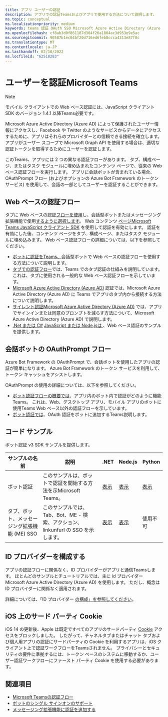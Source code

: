 ```yaml
---
title: アプリ ユーザーの認証
description: アプリでの認証Teamsおよびアプリで使用する方法について説明します。
ms.topic: conceptual
ms.localizationpriority: medium
keywords: teams 認証 OAuth SSO Microsoft Azure Active Directory (Azure AD)
ms.openlocfilehash: cf8ab3d0f861187d304f26a1804ac3d953e9e5ac
ms.sourcegitcommit: 90587b1ec04bf20d716ed6feb8ccca4313e87f8c
ms.translationtype: MT
ms.contentlocale: ja-JP
ms.lasthandoff: 02/10/2022
ms.locfileid: "62518283"
---
```

# <a name="authenticate-users-in-microsoft-teams"></a>ユーザーを認証Microsoft Teams

> [!Note]
> モバイル クライアントでの Web ベース認証には、JavaScript クライアント SDK のバージョン 1.4.1 以降Teams必要です。

Microsoft Azure Active Directory (Azure AD) によって保護されたユーザー情報にアクセスし、Facebook や Twitter のようなサービスからデータにアクセスするために、アプリはそれらのプロバイダーとの信頼できる接続を確立します。 アプリがユーザー スコープで Microsoft Graph API を使用する場合は、適切な認証トークンを取得するためにユーザーを認証します。

このTeams、アプリには 2 つの異なる認証フローがあります。 タブ、構成ページ、またはタスク モジュールに埋[](~/tabs/how-to/create-tab-pages/content-page.md)め込まれたコンテンツ ページで、従来の Web ベース認証フローを実行します。 アプリに会話ボットが含まれている場合、OAuthPrompt フロー (およびオプションの Azure Bot Framework のトークン サービス) を使用して、会話の一部としてユーザーを認証することができます。

## <a name="web-based-authentication-flow"></a>Web ベースの認証フロー

タブに Web ベースの認証[フローを使用](~/tabs/what-are-tabs.md)し、会話型ボットまたは[](~/bots/what-are-bots.md)メッセージング拡張機能で使用[するように選択します](~/messaging-extensions/what-are-messaging-extensions.md)。 Web コンテンツ [ページMicrosoft Teams JavaScript クライアント SDK](/javascript/api/overview/msteams-client) を使用して認証を有効にします。 認証を有効にした後、コンテンツ ページをタブ、構成ページ、またはタスク モジュールに埋め込みます。 Web ベース認証フローの詳細については、以下を参照してください。

* [ボットに認証をTeams、](~/bots/how-to/authentication/add-authentication.md)会話型ボットで Web ベースの認証フローを使用する方法について説明します。
* [タブでの認証フロー](~/tabs/how-to/authentication/auth-flow-tab.md)では、Teams でのタブ認証の仕組みを説明しています。 これは、タブに使用される一般的な Web ベース認証フローを示しています。
* [Microsoft Azure Active Directory (Azure AD)](~/tabs/how-to/authentication/auth-tab-AAD.md) 認証では、Microsoft Azure Active Directory (Azure AD) に Teams でアプリのタブ内から接続する方法について説明します。
* [サイレント認証Microsoft Azure Active Directory (Azure AD)](~/tabs/how-to/authentication/auth-silent-AAD.md) では、アプリでサインインまたは同意のプロンプトを減らす方法について、Microsoft Azure Active Directory (Azure AD) で説明します。
* [.Net または C#](https://github.com/OfficeDev/microsoft-teams-sample-complete-csharp) [JavaScript または Node.jsは ](https://github.com/OfficeDev/microsoft-teams-sample-complete-node) 、Web ベース認証のサンプルを提供します。

## <a name="the-oauthprompt-flow-for-conversational-bots"></a>会話ボットの OAuthPrompt フロー

Azure Bot Framework の OAuthPrompt で、会話ボットを使用したアプリの認証が簡単になります。 Azure Bot Framework のトークン サービスを利用して、トークン キャッシュをアシストします。

OAuthPrompt の使用の詳細については、以下を参照してください。

* [ボット認証フローの概要では](~/bots/how-to/authentication/auth-flow-bot.md)、アプリ内のボット内で認証がどのように機能Teams。 これは、Web、デスクトップ アプリ、モバイル アプリのボットに使用Teams Web ベース以外の認証フローを示しています。
* [ボット認証では](~/bots/how-to/authentication/add-authentication.md)、OAuth 認証をボットに追加するTeams説明します。

## <a name="code-sample"></a>コード サンプル

ボット認証 v3 SDK サンプルを提供します。

| **サンプルの名前** | **説明** | **.NET** | **Node.js** | **Python** |
|---------------|------------|------------|-------------|---------------|
| ボット認証 | このサンプルは、ボットで認証を開始する方法を示Microsoft Teams。 | [表示](https://github.com/microsoft/BotBuilder-Samples/tree/master/samples/csharp_dotnetcore/46.teams-auth) | [表示](https://github.com/microsoft/BotBuilder-Samples/tree/master/samples/javascript_nodejs/46.teams-auth) | [表示](https://github.com/microsoft/BotBuilder-Samples/tree/main/samples/python/46.teams-auth) |
| タブ、ボット、メッセージング拡張機能 (ME) SSO | このサンプルでは、Tab、Bot、ME - 検索、アクション、linkunfurl の SSO を示します。 |  [表示](https://github.com/OfficeDev/Microsoft-Teams-Samples/tree/main/samples/app-sso/csharp) | [表示](https://github.com/OfficeDev/Microsoft-Teams-Samples/tree/main/samples/app-sso/nodejs) | 使用不可 |


## <a name="configure-the-identity-provider"></a>ID プロバイダーを構成する

アプリの認証フローに関係なく、ID プロバイダーがアプリと通信Teamsします。 ほとんどのサンプルとチュートリアルでは、主に id プロバイダー Microsoft Azure Active Directory (Azure AD) を使用します。 ただし、概念は ID プロバイダーに関係なく適用されます。 

詳細については、「ID プロバイダー [の構成」を参照してください](~/concepts/authentication/configure-identity-provider.md)。

## <a name="third-party-cookies-on-ios"></a>iOS 上のサード パーティ Cookie

iOS 14 の更新後、Apple は既定ですべてのアプリのサードパーティ [Cookie](https://webkit.org/blog/10218/full-third-party-cookie-blocking-and-more/) アクセスをブロックしました。 したがって、チャネルタブまたはチャット タブおよび個人用アプリの認証にサードパーティの Cookie を利用するアプリは、iOS クライアント上で認証ワークフローをTeamsされません。 プライバシーとセキュリティの要件に準拠するには、トークン ベースのシステムに移動するか、ユーザー認証ワークフローにファースト パーティ Cookie を使用する必要があります。

## <a name="see-also"></a>関連項目

* [Microsoft Teamsの認証フロー](~/tabs/how-to/authentication/auth-flow-tab.md)
* [ボットのシングル サインオンのサポート](~/bots/how-to/authentication/auth-aad-sso-bots.md)
* [メッセージング拡張機能に認証を追加する](~/messaging-extensions/how-to/add-authentication.md)